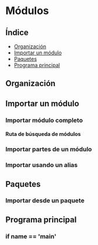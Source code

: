 # Módulos

## Índice
- [Organización](#organización)
- [Importar un módulo](#importar-un-módulo)
- [Paquetes](paquetes)
- [Programa principal](programa-principal)

## Organización
## Importar un módulo
### Importar módulo completo
#### Ruta de búsqueda de módulos
### Importar partes de un módulo
### Importar usando un alias
## Paquetes
### Importar desde un paquete
## Programa principal
### if __name__ == '__main__'
